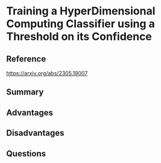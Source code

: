 # Training a HyperDimensional Computing Classifier using a Threshold on its Confidence
## Reference

https://arxiv.org/abs/2305.19007

## Summary

## Advantages

## Disadvantages

## Questions
